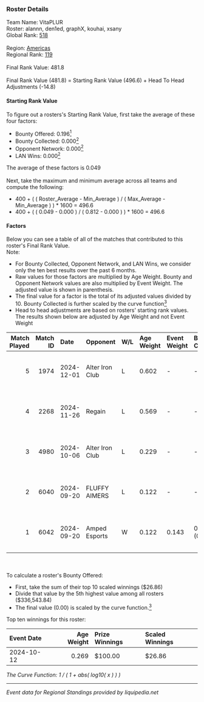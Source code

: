 ### Roster Details<br />
Team Name: VitaPLUR<br />
Roster: alannn, den1ed, graphX, kouhai, xsany<br />
Global Rank: [518](../../standings_global_2025_03_01.md)<br />
<br />
Region: [Americas]( ../../standings_americas_2025_03_01.md)<br />
Regional Rank: [119]( ../../standings_americas_2025_03_01.md)<br />
<br />
Final Rank Value:  481.8<br />
<br />
Final Rank Value (481.8) = Starting Rank Value (496.6) + Head To Head Adjustments (-14.8)<br />

#### Starting Rank Value<br />
To figure out a rosters's Starting Rank Value, first take the average of these four factors:<br />
- Bounty Offered: 0.196[<sup>1</sup>](#table2)
- Bounty Collected: 0.000[<sup>2</sup>](#table1)
- Opponent Network: 0.000[<sup>2</sup>](#table1)
- LAN Wins: 0.000[<sup>2</sup>](#table1)

The average of these factors is 0.049<br />
<br />
Next, take the maximum and minimum average across all teams and compute the following:<br />
- 400 + ( ( Roster_Average - Min_Average ) / ( Max_Average - Min_Average ) ) * 1600 = 496.6
- 400 + ( ( 0.049 - 0.000 ) / ( 0.812 - 0.000 ) ) * 1600 = 496.6


#### Factors<br />
Below you can see a table of all of the matches that contributed to this roster's Final Rank Value.<br />
Note:<br />

- For Bounty Collected, Opponent Network, and LAN Wins, we consider only the ten best results over the past 6 months.
- Raw values for those factors are multiplied by Age Weight. Bounty and Opponent Network values are also multiplied by Event Weight. The adjusted value is shown in parenthesis.
- The final value for a factor is the total of its adjusted values divided by 10. Bounty Collected is further scaled by the curve function[<sup>3</sup>](#curveFunction)
- Head to head adjustments are based on rosters' starting rank values. The results shown below are adjusted by Age Weight and not Event Weight
<span id="table1"></span><br />


| Match Played | Match ID | Date       | Opponent        | W/L | Age Weight | Event Weight | Bounty Collected | Opponent Network | LAN Wins  | H2H Adj. | Roster                                |
| -: | -: | :- | :- | :- | :- | :- | :- | :- | :- | -: | :- |
|            5 |     1974 | 2024-12-01 | Alter Iron Club | L   | 0.602      | -            | -                | -                | -         |    -4.69 | alannn, den1ed, graphX, kouhai, xsany |
|            4 |     2268 | 2024-11-26 | Regain          | L   | 0.569      | -            | -                | -                | -         |    -9.03 | alannn, den1ed, graphX, kouhai, xsany |
|            3 |     4980 | 2024-10-06 | Alter Iron Club | L   | 0.229      | -            | -                | -                | -         |    -1.87 | Beast, chante, graphX, kouhai, xsany  |
|            2 |     6040 | 2024-09-20 | FLUFFY AIMERS   | L   | 0.122      | -            | -                | -                | -         |    -0.60 | chante, graphX, kouhai, taggy, xsany  |
|            1 |     6042 | 2024-09-20 | Amped Esports   | W   | 0.122      | 0.143        | 0.000 (0.000)    | 0.000 (0.000)    | 0 (0.000) |     1.41 | chante, graphX, kouhai, taggy, xsany  |

<br />
<span id="table2"></span><br />
To calculate a roster's Bounty Offered:<br />

- First, take the sum of their top 10 scaled winnings ($26.86)
- Divide that value by the 5th highest value among all rosters ($336,543.84)
- The final value (0.00) is scaled by the curve function.[<sup>3</sup>](#curveFunction)

Top ten winnings for this roster:<br />

| Event Date | Age Weight | Prize Winnings | Scaled Winnings |
| :- | -: | :- | :- |
| 2024-10-12 |      0.269 | $100.00        | $26.86          |


<span id="curveFunction"></span>_The Curve Function: 1 / ( 1 + abs( log10( x ) ) )_<br />

---
_Event data for Regional Standings provided by liquipedia.net_<br />

